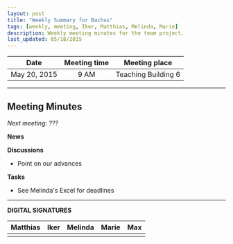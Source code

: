 ```yaml
---
layout: post
title: "Weekly Summary for Bachus"
tags: [weekly, meeting, Iker, Matthias, Melinda, Marie]
description: Weekly meeting minutes for the team project.
last_updated: 05/18/2015
---
```


|**Date** |**Meeting time**|**Meeting place**
| ------------- |:----------------:|:-------:
|May 20, 2015| 9 AM | Teaching Building 6

----------

Meeting Minutes
------
*Next meeting: ???*

**News**


**Discussions**

* Point on our advances

**Tasks**

* See Melinda's Excel for deadlines

----------

**DIGITAL SIGNATURES**

|**Matthias** |**Iker**|**Melinda**|**Marie**|**Max**|
|----------------|----------------|----------------|----------------|----------------|
| | | | | |



